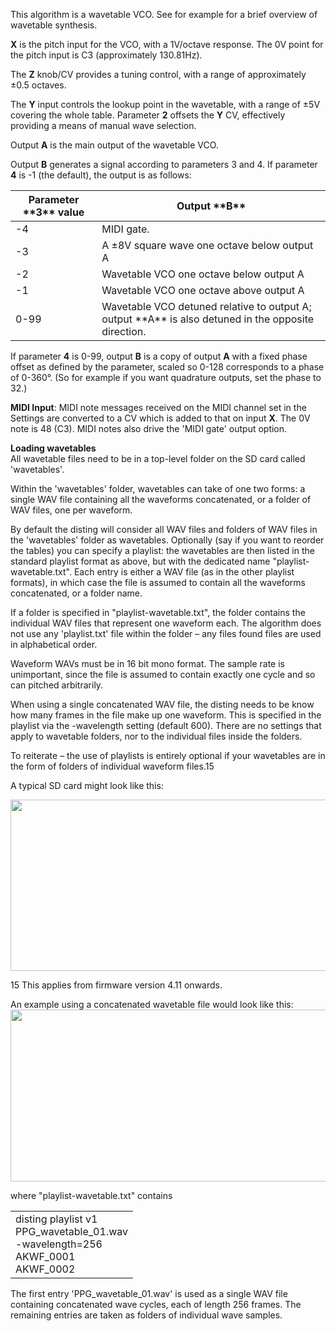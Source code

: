 
This algorithm is a wavetable VCO. See for example for a brief overview of wavetable synthesis.

**X** is the pitch input for the VCO, with a 1V/octave response. The 0V point for the pitch input is C3 (approximately
130.81Hz).

The **Z** knob/CV provides a tuning control, with a range of approximately ±0.5 octaves.

The **Y** input controls the lookup point in the wavetable, with a range of ±5V covering the whole table. Parameter **2**
offsets the **Y** CV, effectively providing a means of manual wave selection.

Output **A** is the main output of the wavetable VCO.

Output **B** generates a signal according to parameters 3 and 4. If parameter **4** is -1 (the default), the output is as
follows:

<table>
<thead>
<tr class="header">
<th><strong>Parameter **3** value</strong></th>
<th><strong>Output **B**</strong></th>
</tr>
</thead>
<tbody>
<tr class="odd">
<td>-4</td>
<td>MIDI gate.</td>
</tr>
<tr class="even">
<td>-3</td>
<td>A ±8V square wave one octave below output A</td>
</tr>
<tr class="odd">
<td>-2</td>
<td>Wavetable VCO one octave below output A</td>
</tr>
<tr class="even">
<td>-1</td>
<td>Wavetable VCO one octave above output A</td>
</tr>
<tr class="odd">
<td>0-99</td>
<td>Wavetable VCO detuned relative to output A; output **A** is also detuned in the opposite direction.</td>
</tr>
</tbody>
</table>

If parameter **4** is 0-99, output **B** is a copy of output **A** with a fixed phase offset as defined by the parameter, scaled so
0-128 corresponds to a phase of 0-360°. (So for example if you want quadrature outputs, set the phase to 32.)

**MIDI Input**: MIDI note messages received on the MIDI channel set in the Settings are converted to a CV which is added
to that on input **X**. The 0V note is 48 (C3). MIDI notes also drive the 'MIDI gate' output option.

**Loading wavetables**  
All wavetable files need to be in a top-level folder on the SD card
called 'wavetables'.

Within the 'wavetables' folder, wavetables can take of one two forms:
a single WAV file containing all the waveforms concatenated, or a
folder of WAV files, one per waveform.

By default the disting will consider all WAV files and folders of WAV
files in the 'wavetables' folder as wavetables. Optionally (say if you
want to reorder the tables) you can specify a playlist: the wavetables
are then listed in the standard playlist format as above, but with the
dedicated name "playlist-wavetable.txt". Each entry is either a WAV
file (as in the other playlist formats), in which case the file is
assumed to contain all the waveforms concatenated, or a folder name.

If a folder is specified in "playlist-wavetable.txt", the folder
contains the individual WAV files that represent one waveform each.
The algorithm does not use any 'playlist.txt' file within the folder –
any files found files are used in alphabetical order.

Waveform WAVs must be in 16 bit mono format. The sample rate is
unimportant, since the file is assumed to contain exactly one cycle
and so can pitched arbitrarily.

When using a single concatenated WAV file, the disting needs to be
know how many frames in the file make up one waveform. This is
specified in the playlist via the -wavelength setting (default 600).
There are no settings that apply to wavetable folders, nor to the
individual files inside the folders.

To reiterate – the use of playlists is entirely optional if your
wavetables are in the form of folders of individual waveform files.15

A typical SD card might look like this:

<img src="ef251f30afcb4aceb4f72b4bc9795a77/media/image8.png" style="width:6.69306in;height:2.85833in" />

15 This applies from firmware version 4.11 onwards.

An example using a concatenated wavetable file would look like this:  
<img src="ef251f30afcb4aceb4f72b4bc9795a77/media/image9.png" style="width:6.69306in;height:2.85833in" />

where "playlist-wavetable.txt" contains

<table>
<tbody>
<tr class="odd">
<td>disting playlist v1<br />
PPG_wavetable_01.wav<br />
-wavelength=256<br />
AKWF_0001<br />
AKWF_0002</td>
</tr>
</tbody>
</table>

The first entry 'PPG\_wavetable\_01.wav' is used as a single WAV file containing concatenated wave cycles, each of
length 256 frames. The remaining entries are taken as folders of individual wave samples.
